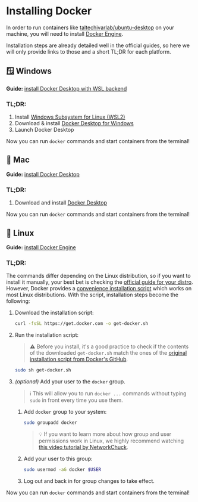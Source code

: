 # Installing Docker

In order to run containers like [taltechivarlab/ubuntu-desktop][ubuntu_desktop_github] on your machine, you will need to install [Docker Engine][docker_engine].

Installation steps are already detailed well in the official guides, so here we will only provide links to those and a short TL;DR for each platform.


## 🪟 Windows

**Guide:** [install Docker Desktop with WSL backend][docker_desktop_windows]

### TL;DR:

1. Install [Windows Subsystem for Linux (WSL2)][wsl2]
2. Download & install [Docker Desktop for Windows][docker_desktop_windows_detailed]
3. Launch Docker Desktop
    
Now you can run `docker` commands and start containers from the terminal!


## 🍎 Mac

**Guide:** [install Docker Desktop][docker_desktop_mac]

### TL;DR:

1. Download and install [Docker Desktop][docker_desktop_mac_detailed]
    
Now you can run `docker` commands and start containers from the terminal!


## 🐧 Linux

**Guide:** [install Docker Engine][docker_engine_linux]

### TL;DR:

The commands differ depending on the Linux distribution, so if you want to install it manually, your best bet is checking the [official guide for your distro][docker_engine_linux]. However, Docker provides a [convenience installation script][docker_engine_convenience_script] which works on most Linux distributions. With the script, installation steps become the following:

1. Download the installation script:
   ```bash
   curl -fsSL https://get.docker.com -o get-docker.sh
   ```   

2. Run the installation script:
   
   > ⚠️ Before you install, it's a good practice to check if the contents of the downloaded `get-docker.sh` match the ones of the [original installation script from Docker's GitHub][get_docker_github]. 
   
   ```bash
   sudo sh get-docker.sh
   ```

3. _(optional)_ Add your user to the `docker` group.
   
   > ℹ️ This will allow you to run `docker ...` commands without typing `sudo` in front every time you use them.
   
   1. Add `docker` group to your system:
      ```bash
      sudo groupadd docker
      ```

      > 💡 If you want to learn more about how group and user permissions work in Linux, we highly recommend watching [this video tutorial by NetworkChuck][linux_permissions_networkchuck].
      
   2. Add your user to this group:
      ```bash
      sudo usermod -aG docker $USER
      ```
      
   3. Log out and back in for group changes to take effect.

Now you can run `docker` commands and start containers from the terminal!



[ubuntu_desktop_github]: https://github.com/TalTech-IVAR-Lab/ubuntu-desktop-docker
[docker_engine]: https://docs.docker.com/engine/

[docker_desktop_windows]: https://docs.docker.com/desktop/windows/install/
[wsl2]: https://learn.microsoft.com/en-us/windows/wsl/install
[docker_desktop_windows_detailed]: https://docs.docker.com/desktop/install/windows-install/#install-docker-desktop-on-windows

[docker_desktop_mac]: https://docs.docker.com/desktop/mac/install/
[docker_desktop_mac_detailed]: https://docs.docker.com/desktop/install/mac-install/#install-and-run-docker-desktop-on-mac

[docker_engine_linux]: https://docs.docker.com/desktop/mac/install/
[docker_engine_convenience_script]: https://docs.docker.com/engine/install/debian/#install-using-the-convenience-script
[get_docker]: https://get.docker.com/com/engine/install/debian/#install-using-the-convenience-script
[get_docker_github]: https://github.com/docker/docker-install/blob/master/install.sh
[linux_permissions_networkchuck]: https://www.youtube.com/watch?v=jwnvKOjmtEA
